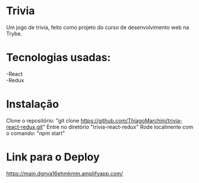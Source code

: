 # Trivia

Um jogo de trivia, feito como projeto do curso de desenvolvimento web na Trybe.

# Tecnologias usadas:
-React <br />
-Redux

# Instalação
Clone o repositório: "git clone https://github.com/ThiagoMarchini/trivia-react-redux.git"
Entre no diretório "trivia-react-redux"
Rode localmente com o comando: "npm start"

# Link para o Deploy

https://main.dgnva16ehmkmm.amplifyapp.com/
